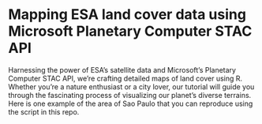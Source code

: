 # Mapping ESA land cover data using Microsoft Planetary Computer STAC API

Harnessing the power of ESA’s satellite data and Microsoft’s Planetary Computer STAC API, we’re crafting detailed maps of land cover using R. Whether you’re a nature enthusiast or a city lover, our tutorial will guide you through the fascinating process of visualizing our planet’s diverse terrains. Here is one example of the area of Sao Paulo that you can reproduce using the script in this repo.
